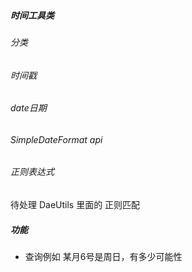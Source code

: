 ##### 时间工具类
###### 分类
###### 时间戳
###### date日期
###### SimpleDateFormat     api
###### 正则表达式
###### 
###### 
###### 
 
 待处理 DaeUtils 里面的 正则匹配
 
##### 功能
- 查询例如 某月6号是周日，有多少可能性